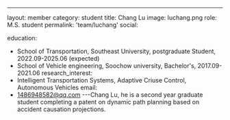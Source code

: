---
layout: member
category: student
title: Chang Lu
image: luchang.png
role: M.S. student
permalink: 'team/luchang'
social:

education:
 - School of Transportation, Southeast University, postgraduate Student, 2022.09-2025.06 (expected)
 - School of Vehicle engineering, Soochow university,  Bachelor's, 2017.09-2021.06
research_interest: 
  - Intelligent Transportation Systems, Adaptive Criuse Control, Autonomous Vehicles
email:
 - 1486948582@qq.com
---Chang Lu, he is a second year graduate student completing a patent on dynamic path planning based on accident causation projections.


